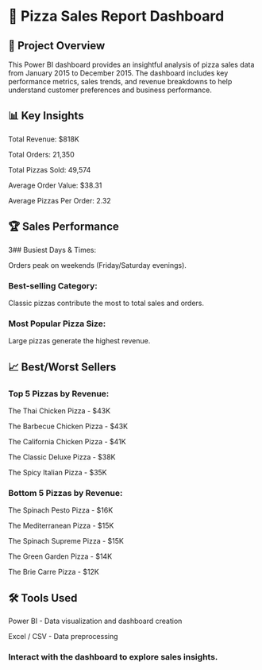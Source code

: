 # 🍕 Pizza Sales Report Dashboard

## 📌 Project Overview

This Power BI dashboard provides an insightful analysis of pizza sales data from January 2015 to December 2015. The dashboard includes key performance metrics, sales trends, and revenue breakdowns to help understand customer preferences and business performance.

## 📊 Key Insights

Total Revenue: $818K

Total Orders: 21,350

Total Pizzas Sold: 49,574

Average Order Value: $38.31

Average Pizzas Per Order: 2.32

## 🏆 Sales Performance

3## Busiest Days & Times:

Orders peak on weekends (Friday/Saturday evenings).

### Best-selling Category:

Classic pizzas contribute the most to total sales and orders.

### Most Popular Pizza Size:

Large pizzas generate the highest revenue.

## 📈 Best/Worst Sellers

### Top 5 Pizzas by Revenue:

The Thai Chicken Pizza - $43K

The Barbecue Chicken Pizza - $43K

The California Chicken Pizza - $41K

The Classic Deluxe Pizza - $38K

The Spicy Italian Pizza - $35K

### Bottom 5 Pizzas by Revenue:

The Spinach Pesto Pizza - $16K

The Mediterranean Pizza - $15K

The Spinach Supreme Pizza - $15K

The Green Garden Pizza - $14K

The Brie Carre Pizza - $12K

## 🛠️ Tools Used

Power BI - Data visualization and dashboard creation

Excel / CSV - Data preprocessing

### Interact with the dashboard to explore sales insights.

